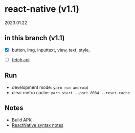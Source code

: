 # react-native (v1.1)
2023.01.22



## in this branch (v1.1)

* [x] button, img, inputtext, view, text, style, 
* [ ] [fetch api](https://reactnative.dev/docs/network)



## Run
 
* development mode: `yarn run android`
* clear metro cache: `yarn start --port 8084 --reset-cache`



## Notes

* [Build APK](README/1.md)
* [ReactNative syntax notes](README/2.md)


